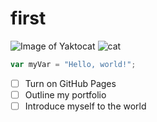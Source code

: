 # first
![Image of Yaktocat](https://octodex.github.com/images/yaktocat.png)
![cat](https://img.zcool.cn/community/0115435d65f087a8012187f4b415a7.jpg?imageMogr2/auto-orient/thumbnail/1280x%3e/sharpen/0.5/quality/100/format/webp)
``` javascript
var myVar = "Hello, world!";
```
- [ ] Turn on GitHub Pages
- [ ] Outline my portfolio
- [ ] Introduce myself to the world
